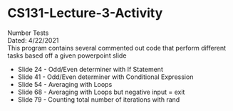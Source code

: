 # CS131-Lecture-3-Activity
Number Tests  
Dated: 4/22/2021  
This program contains several commented out code that perform different tasks based off a given powerpoint slide
- Slide 24 - Odd/Even determiner with If Statement
- Slide 41 - Odd/Even determiner with Conditional Expression
- Slide 54 - Averaging with Loops
- Slide 68 - Averaging with Loops but negative input = exit
- Slide 79 - Counting total number of iterations with rand
